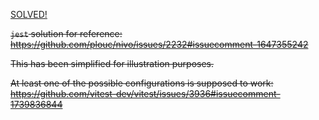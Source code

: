 [SOLVED!](https://github.com/vitest-dev/vitest/issues/3936#issuecomment-2585945806)

~~`jest` solution for reference: https://github.com/plouc/nivo/issues/2232#issuecomment-1647355242~~

~~This has been simplified for illustration purposes.~~

~~At least one of the possible configurations is supposed to work: https://github.com/vitest-dev/vitest/issues/3936#issuecomment-1739836844~~
